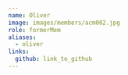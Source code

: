 ```yaml
---
name: Oliver 
image: images/members/acm002.jpg 
role: formerMem
aliases:
  - oliver
links:
  github: link_to_github 
---
```

